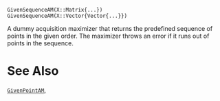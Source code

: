 ```
GivenSequenceAM(X::Matrix{...})
GivenSequenceAM(X::Vector{Vector{...}})
```

A dummy acquisition maximizer that returns the predefined sequence of points in the given order. The maximizer throws an error if it runs out of points in the sequence.

# See Also

[`GivenPointAM`](@ref),
